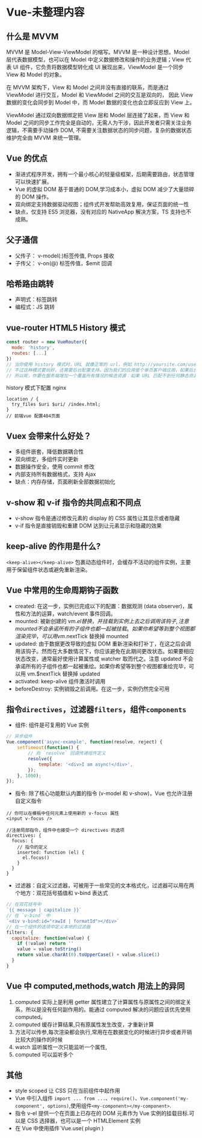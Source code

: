 # Vue-未整理内容

## 什么是 MVVM

MVVM 是 Model-View-ViewModel 的缩写。MVVM 是一种设计思想。Model 层代表数据模型，也可以在 Model 中定义数据修改和操作的业务逻辑；View 代表 UI 组件，它负责将数据模型转化成 UI 展现出来，ViewModel 是一个同步 View 和 Model 的对象。

在 MVVM 架构下，View 和 Model 之间并没有直接的联系，而是通过 ViewModel 进行交互，Model 和 ViewModel 之间的交互是双向的， 因此 View 数据的变化会同步到 Model 中，而 Model 数据的变化也会立即反应到 View 上。

ViewModel 通过双向数据绑定把 View 层和 Model 层连接了起来，而 View 和 Model 之间的同步工作完全是自动的，无需人为干涉，因此开发者只需关注业务逻辑，不需要手动操作 DOM, 不需要关注数据状态的同步问题，复杂的数据状态维护完全由 MVVM 来统一管理。

## Vue 的优点

- 渐进式程序开发，拥有一个最小核心的轻量级框架，后期需要路由，状态管理可以快速扩展。
- Vue 的虚拟 DOM 基于普通的 DOM,学习成本小，虚拟 DOM 减少了大量琐碎的 DOM 操作。
- 双向绑定支持数据驱动视图；组件式开发帮助高效复用，保证页面的统一性
- 缺点，仅支持 ES5 浏览器，没有对应的 NativeApp 解决方案，TS 支持也不成熟。

## 父子通信

- 父传子： v-model(:)标签传值, Props 接收
- 子传父： v-on(@) 标签传值，\$emit 回调

## 哈希路由跳转

- 声明式：标签跳转
- 编程式：JS 跳转

## vue-router HTML5 History 模式

```js
const router = new VueRouter({
  mode: 'history',
  routes: [...]
})
// 当你使用 history 模式时，URL 就像正常的 url，例如 http://yoursite.com/user/id，也好看！
// 不过这种模式要玩好，还需要后台配置支持。因为我们的应用是个单页客户端应用，如果后台没有正确的配置，当用户在浏览器直接访问 http://oursite.com/user/id 就会返回 404，这就不好看了。
// 所以呢，你要在服务端增加一个覆盖所有情况的候选资源：如果 URL 匹配不到任何静态资源，则应该返回同一个 index.html 页面，这个页面就是你 app 依赖的页面。
```

history 模式下配置 nginx

```shell
location / {
  try_files $uri $uri/ /index.html;
}
// 前端vue 配置404页面
```

## Vuex 会带来什么好处？

- 多组件嵌套，降低数据耦合性
- 双向绑定，多组件实时更新
- 数据操作安全，使用 commit 修改
- 内部支持所有数据格式，支持 Ajax
- 缺点：内存存储，页面刷新全部数据初始化

## v-show 和 v-if 指令的共同点和不同点

- v-show 指令是通过修改元素的 display 的 CSS 属性让其显示或者隐藏
- v-if 指令是直接销毁和重建 DOM 达到让元素显示和隐藏的效果

## keep-alive 的作用是什么?

`<keep-alive></keep-alive>` 包裹动态组件时，会缓存不活动的组件实例，主要用于保留组件状态或避免重新渲染。

## Vue 中常用的生命周期钩子函数

- created: 在这一步，实例已完成以下的配置：数据观测 (data observer)，属性和方法的运算，watch/event 事件回调。
- mounted: 被新创建的 vm.$el 替换，并挂载到实例上去之后调用该钩子,注意 mounted 不会承诺所有的子组件也都一起被挂载。如果你希望等到整个视图都渲染完毕，可以用 vm.$nextTick 替换掉 mounted
- updated: 由于数据更改导致的虚拟 DOM 重新渲染和打补丁，在这之后会调用该钩子。然而在大多数情况下，你应该避免在此期间更改状态。如果要相应状态改变，通常最好使用计算属性或 watcher 取而代之。注意 updated 不会承诺所有的子组件也都一起被重绘。如果你希望等到整个视图都重绘完毕，可以用 vm.\$nextTick 替换掉 updated
- activated: keep-alive 组件激活时调用
- beforeDestroy: 实例销毁之前调用。在这一步，实例仍然完全可用

## 指令`directives`，过滤器`filters`，组件`components`

- 组件: 组件是可复用的 Vue 实例

```js
// 异步组件
Vue.component('async-example', function(resolve, reject) {
	setTimeout(function() {
		// 向 `resolve` 回调传递组件定义
		resolve({
			template: '<div>I am async!</div>',
		});
	}, 1000);
});
```

- 指令: 除了核心功能默认内置的指令 (v-model 和 v-show)，Vue 也允许注册自定义指令

```
// 你可以在模板中任何元素上使用新的 v-focus 属性
<input v-focus />

//注册局部指令，组件中也接受一个 directives 的选项
directives: {
  focus: {
    // 指令的定义
    inserted: function (el) {
      el.focus()
    }
  }
}
```

- 过滤器：自定义过滤器，可被用于一些常见的文本格式化，过滤器可以用在两个地方：双花括号插值和 v-bind 表达式

```js
// 在双花括号中
`{{ message | capitalize }}`
// 在 `v-bind` 中
`<div v-bind:id="rawId | formatId"></div>`
// 在一个组件的选项中定义本地的过滤器
filters: {
  capitalize: function(value) {
    if (!value) return ''
    value = value.toString()
    return value.charAt(0).toUpperCase() + value.slice(1)
  }
}
```

## Vue 中 computed,methods,watch 用法上的异同

1. computed 实际上是利用 getter 属性建立了计算属性与原属性之间的绑定关系，所以是没有任何副作用的。能通过 computed 解决的问题应该优先使用 computed。
2. computed 缓存计算结果,只有原属性发生改变，才重新计算
3. 方法可以传参,每次渲染都会执行,常用在在数据变化的时候进行异步或者开销比较大的操作的时候
4. watch 监听属性一次只能监听一个属性,
5. computed 可以监听多个

## 其他

- style scoped 让 CSS 只在当前组件中起作用
- Vue 中引入组件 `import ... from ...`、`require()`、`Vue.component('my-component', options)`,使用组件`<my-component></my-component>`.
- 指令 v-el 提供一个在页面上已存在的 DOM 元素作为 Vue 实例的挂载目标.可以是 CSS 选择器，也可以是一个 HTMLElement 实例
- 在 Vue 中使用插件`Vue.use( plugin )
